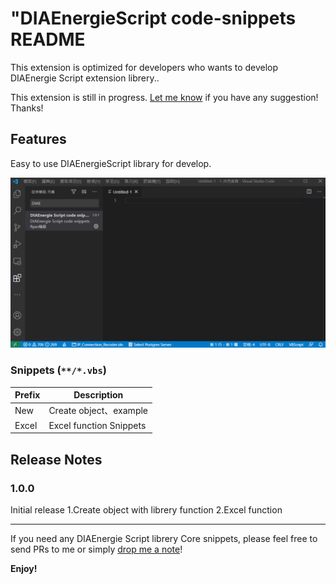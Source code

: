 # "DIAEnergieScript code-snippets README

This extension is optimized for developers who wants to develop DIAEnergie Script extension librery..

This extension is still in progress.  [Let me know](https://github.com/Ryan-tw-Hans/DIAEnergieScript-Code-Snippets/issues) if you have any suggestion! Thanks!

## Features

Easy to use DIAEnergieScript library for develop.

![](DIAECODESNIPPETS.gif)

### Snippets (`**/*.vbs`)

| Prefix      | Description                           |
| ----------- | ------------------------------------- |
| New         | Create object、example                |
| Excel       | Excel function Snippets               |


## Release Notes

### 1.0.0

Initial release 
1.Create object with librery function
2.Excel function


-----------------------------------------------------------------------------------------------------------
If you need any DIAEnergie Script librery Core snippets, please feel free to send PRs to me or simply [drop me a note](https://github.com/Ryan-tw-Hans/DIAEnergieScript-Code-Snippets/issues)!

**Enjoy!**
